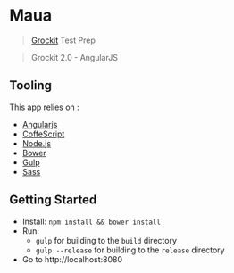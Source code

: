 # Maua

> [Grockit](http://grockit.com) Test Prep

>Grockit 2.0 - AngularJS

## Tooling

This app relies on :
- [Angularjs](https://angularjs.org/)
- [CoffeScript](http://coffeescript.org/)
- [Node.js](http://nodejs.org)
- [Bower](http://bower.io/#install-bower)
- [Gulp](http://gulpjs.com)
- [Sass](http://sass-lang.com/)


## Getting Started

- Install: `npm install && bower install`
- Run:
  * `gulp` for building to the `build` directory
  * `gulp --release` for building to the `release` directory
- Go to http://localhost:8080
